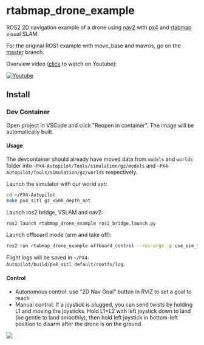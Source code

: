 # rtabmap_drone_example
ROS2 2D navigation example of a drone using [nav2](https://docs.nav2.org/) with [px4](https://github.com/PX4/PX4-Autopilot) and [rtabmap](https://github.com/introlab/rtabmap_ros) visual SLAM. 

For the original ROS1 example with move_base and mavros, go on the [master](https://github.com/matlabbe/rtabmap_drone_example/tree/master) branch.

Overview video ([click](https://youtu.be/A487ybS7E4E) to watch on Youtube):

[![Youtube](https://i.imgur.com/UKLtD7L.gif)](https://youtu.be/A487ybS7E4E)

## Install

### Dev Container
Open project in VSCode and click "Reopen in container". The image will be automatically built.

#### Usage

The devcontainer should already have moved data from `models` and `worlds` folder into `~PX4-Autopilot/Tools/simulation/gz/models` and `~PX4-Autopilot/Tools/simulation/gz/worlds` respectively.

Launch the simulator with our world `apt`:
```bash
cd ~/PX4-Autopilot
make px4_sitl gz_x500_depth_apt
```

Launch ros2 bridge, VSLAM and nav2:
```bash
ros2 launch rtabmap_drone_example ros2_bridge.launch.py
```

Launch offboard mode (arm and take off):
```bash
ros2 run rtabmap_drone_example offboard_control --ros-args -p use_sim_time:=true
```

Flight logs will be saved in `~/PX4-Autopilot/build/px4_sitl_default/rootfs/log`.


#### Control
 * Autonomous control: use "2D Nav Goal" button in RVIZ to set a goal to reach
 * Manual control: If a joystick is plugged, you can send twists by holding L1 and moving the joysticks. Hold L1+L2 with left joystick down to land (be gentle to land smoothly), then hold left joystick in bottom-left position to disarm after the drone is on the ground.
 

![](https://raw.githubusercontent.com/matlabbe/rtabmap_drone_example/master/doc/example.jpg)



